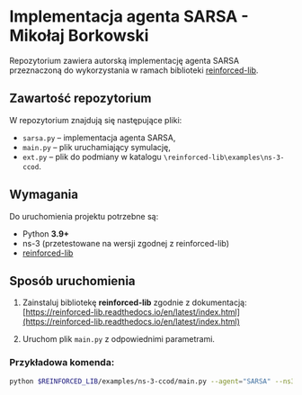 # Implementacja agenta SARSA - Mikołaj Borkowski

Repozytorium zawiera autorską implementację agenta SARSA przeznaczoną do wykorzystania w ramach biblioteki [reinforced-lib](https://reinforced-lib.readthedocs.io/en/latest/index.html).  

## Zawartość repozytorium
W repozytorium znajdują się następujące pliki:
- `sarsa.py` – implementacja agenta SARSA,  
- `main.py` – plik uruchamiający symulację,  
- `ext.py` – plik do podmiany w katalogu `\reinforced-lib\examples\ns-3-ccod`.  

## Wymagania
Do uruchomienia projektu potrzebne są:
- Python **3.9+**  
- ns-3 (przetestowane na wersji zgodnej z reinforced-lib)  
- [reinforced-lib](https://reinforced-lib.readthedocs.io/en/latest/index.html)  

## Sposób uruchomienia
1. Zainstaluj bibliotekę **reinforced-lib** zgodnie z dokumentacją:  
   [https://reinforced-lib.readthedocs.io/en/latest/index.html](https://reinforced-lib.readthedocs.io/en/latest/index.html)  

2. Uruchom plik `main.py` z odpowiednimi parametrami.  

### Przykładowa komenda:
```bash
python $REINFORCED_LIB/examples/ns-3-ccod/main.py --agent="SARSA" --ns3Path="$YOUR_NS3_PATH"


